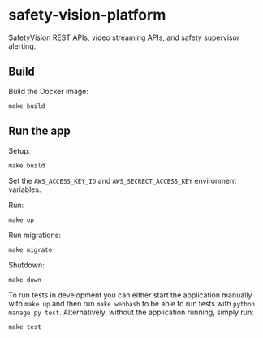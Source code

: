 # safety-vision-platform

SafetyVision REST APIs, video streaming APIs, and safety supervisor alerting.

## Build
Build the Docker image:
```
make build
```

## Run the app
Setup:
```
make build
```

Set the `AWS_ACCESS_KEY_ID` and `AWS_SECRECT_ACCESS_KEY` environment variables.

Run:
```
make up
```

Run migrations:
```
make migrate
```

Shutdown:
```
make down
```

To run tests in development you can either start the application manually with `make up` and then run `make webbash` to be able to run tests with `python manage.py test`. Alternatively, without the application running, simply run:
```
make test
```
